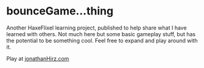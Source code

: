 # bounceGame...thing

Another HaxeFlixel learning project, published to help share what I have learned with others. Not much here but some basic gameplay stuff, but has the potential to be something cool. Feel free to expand and play around with it.

Play at [jonathanHirz.com](http://jonathanhirz.com/bouncegame)